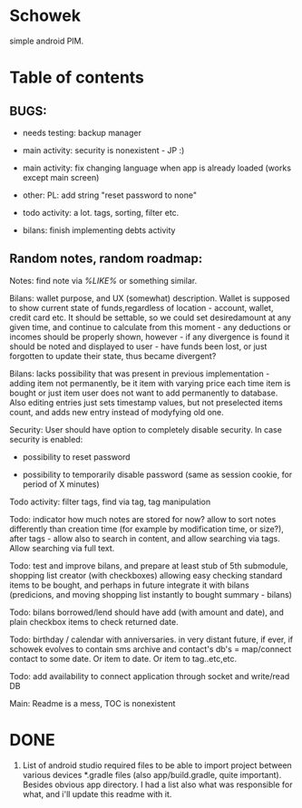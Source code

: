 Schowek
=======

simple android PIM.


# Table of contents


BUGS:
-----

- needs testing: backup manager

- main activity: security is nonexistent - JP :)

- main activity: fix changing language when app is already loaded (works except main screen)

- other: PL: add string "reset password to none"

- todo activity: a lot. tags, sorting, filter etc.

- bilans: finish implementing debts activity


Random notes, random roadmap:
-----------------------------

Notes: find note via *%LIKE%* or something similar.

Bilans: wallet purpose, and UX (somewhat) description. Wallet is supposed to show current state of funds,regardless of location - account, wallet, credit card etc. It should be settable, so we could set desiredamount at any given time, and continue to calculate from this moment - any deductions or incomes should be properly shown, however - if any divergence is found it should be noted and displayed to user - have funds been lost, or just forgotten to update their state, thus became divergent?

Bilans: lacks possibility that was present in previous implementation - adding item not permanently, be it item with varying price each time item is bought or just item user does not want to add permanently to database. Also editing entries just sets timestamp values, but not preselected items count, and adds new entry instead of modyfying old one.

Security: User should have option to completely disable security. In case security is enabled:

 - possibility to reset password
 
 - possibility to temporarily disable password (same as session cookie, for period of X minutes)

Todo activity: filter tags, find via tag, tag manipulation

Todo: indicator how much notes are stored for now? allow to sort notes differently than creation time (for example by modification time, or size?), after tags - allow also to search in content, and allow searching via tags. Allow searching via full text.

Todo: test and improve bilans, and prepare at least stub of 5th submodule, shopping list creator (with checkboxes) allowing easy checking standard items to be bought, and perhaps in future integrate it with bilans (predicions, and moving shopping list instantly to bought summary - bilans)

Todo: bilans borrowed/lend should have add (with amount and date), and plain checkbox items to check returned date. 

Todo: birthday / calendar with anniversaries. in very distant future, if ever, if schowek evolves to contain sms archive and contact's db's = map/connect contact to some date. Or item to date. Or item to tag..etc,etc.

Todo: add availability to connect application through socket and write/read DB

Main: Readme is a mess, TOC is nonexistent


# DONE

1. List of android studio required files to be able to import project between various devices
*.gradle files (also app/build.gradle, quite important). Besides obvious app directory. I had a list also what was responsible for what, and i'll update this readme with it.
